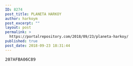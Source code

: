 ```yaml
---
ID: 8274
post_title: PLANETA HARKOY
author: harkoym
post_excerpt: ""
layout: post
permalink: >
  https://portalrepository.com/2018/09/23/planeta-harkoy/
published: true
post_date: 2018-09-23 18:31:44
---
```

<pre>207AFBA06C89</pre>